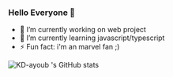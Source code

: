 ### Hello Everyone 👋


- 🔭 I’m currently working on web project
- 🌱 I’m currently learning javascript/typescript
- ⚡ Fun fact: i'm an marvel fan ;) 

![KD-ayoub 's GitHub stats](https://badge.mediaplus.ma/binary/akadi)

